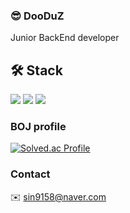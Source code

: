### 😎 DooDuZ
Junior BackEnd developer

🛠️ Stack
---
<img src="https://img.shields.io/badge/JAVA-007396?style=for-the-badge&logo=java&logoColor=white"> <img src="https://img.shields.io/badge/Spring%20Boot-6DB33F?style=for-the-badge&logo=Spring%20Boot&logoColor=white"> <img src="https://img.shields.io/badge/mysql-4479A1?style=for-the-badge&logo=mysql&logoColor=white">
### BOJ profile
[![Solved.ac Profile](http://mazassumnida.wtf/api/v2/generate_badge?boj=sin9158)](https://solved.ac/sin9158/)

### Contact
✉️ sin9158@naver.com
